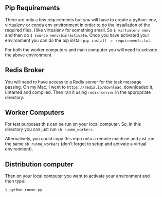 
## Pip Requirements

There are only a few requirements but you will have to create a python-env, virtualenv or conda env environment in order to do the installation of the required files.  I like virtualenv for something small.  So `$ virtualenv venv` and then do `$ source venv/bin/activate`.  Once you have activated your environment you can do the pip install `pip install -r requirements.txt`.

For both the worker computers and main computer you will need to activate the above environment.

## Redis Broker

You will need to have access to a Redis server for the task message passing.  On my Mac, I went to `https://redis.io/download`, downloaded it, untarred and compiled.  Then ran it using `redis-server` in the appropriate directory.

## Worker Computers

For test purposes this can be run on your local computer.  So, in this directory you can just run `sh runme_workers`.

Alternatively, you could copy this repo onto a remote machine and just run the same `sh runme_workers` (don't forget to setup and activate a virtual environment).

## Distribution computer

Then on your local computer you want to activate your environment and then type:

```
$ python runme.py
```

